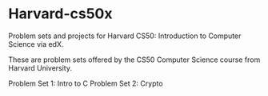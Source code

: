 # Harvard-cs50x
Problem sets and projects for Harvard CS50: Introduction to Computer Science via edX.

These are problem sets offered by the CS50 Computer Science course from Harvard University.

Problem Set 1: Intro to C
Problem Set 2: Crypto
